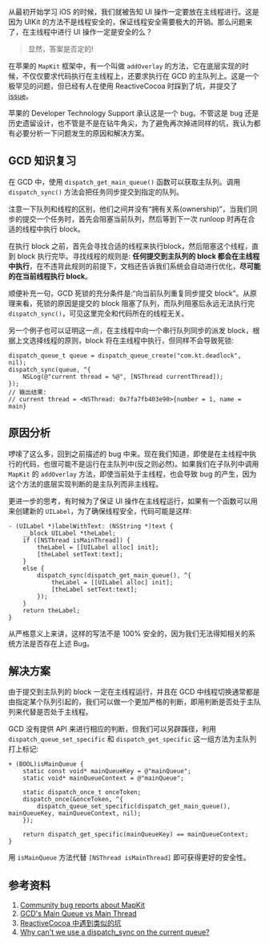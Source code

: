 从最初开始学习 iOS 的时候，我们就被告知 UI 操作一定要放在主线程进行。这是因为 UIKit 的方法不是线程安全的，保证线程安全需要极大的开销。那么问题来了，在主线程中进行 UI 操作一定是安全的么？

> 显然，答案是否定的!

在苹果的 `MapKit` 框架中，有一个叫做 `addOverlay` 的方法，它在底层实现的时候，不仅仅要求代码执行在主线程上，还要求执行在 GCD 的主队列上。这是一个极罕见的问题，但已经有人在使用 ReactiveCocoa 时踩到了坑，并提交了 [issue](https://github.com/ReactiveCocoa/ReactiveCocoa/issues/2635#issuecomment-170215083)。

苹果的 Developer Technology Support 承认这是一个 bug。不管这是 bug 还是历史遗留设计，也不管是不是在钻牛角尖，为了避免再次掉进同样的坑，我认为都有必要分析一下问题发生的原因和解决方案。

## GCD 知识复习

在 GCD 中，使用 `dispatch_get_main_queue()` 函数可以获取主队列。调用 `dispatch_sync()` 方法会把任务同步提交到指定的队列。

注意一下队列和线程的区别，他们之间并没有“拥有关系(ownership)”，当我们同步的提交一个任务时，首先会阻塞当前队列，然后等到下一次 runloop 时再在合适的线程中执行 block。

在执行 block 之前，首先会寻找合适的线程来执行block，然后阻塞这个线程，直到 block 执行完毕。寻找线程的规则是: **任何提交到主队列的 block 都会在主线程中执行**，在不违背此规则的前提下，文档还告诉我们系统会自动进行优化，**尽可能的在当前线程执行 block**。

顺便补充一句，GCD 死锁的充分条件是:“向当前队列重复同步提交 block”。从原理来看，死锁的原因是提交的 block 阻塞了队列，而队列阻塞后永远无法执行完 `dispatch_sync()`，可见这里完全和代码所在的线程无关。

另一个例子也可以证明这一点，在主线程中向一个串行队列同步的派发 block，根据上文选择线程的原则，block 将在主线程中执行，但同样不会导致死锁:

```objc
dispatch_queue_t queue = dispatch_queue_create("com.kt.deadlock", nil);
dispatch_sync(queue, ^{
    NSLog(@"current thread = %@", [NSThread currentThread]);
});
// 输出结果:
// current thread = <NSThread: 0x7fa7fb403e90>{number = 1, name = main} 
```

## 原因分析

啰嗦了这么多，回到之前描述的 bug 中来。现在我们知道，即使是在主线程中执行的代码，也很可能不是运行在主队列中(反之则必然)。如果我们在子队列中调用  `MapKit` 的 `addOverlay` 方法，即使当前处于主线程，也会导致 bug 的产生，因为这个方法的底层实现判断的是主队列而非主线程。

更进一步的思考，有时候为了保证 UI 操作在主线程运行，如果有一个函数可以用来创建新的 `UILabel`，为了确保线程安全，代码可能是这样:

```objc
- (UILabel *)labelWithText: (NSString *)text {
    __block UILabel *theLabel;
    if ([NSThread isMainThread]) {
        theLabel = [[UILabel alloc] init];
        [theLabel setText:text];
    }
    else {
        dispatch_sync(dispatch_get_main_queue(), ^{
            theLabel = [[UILabel alloc] init];
            [theLabel setText:text];
        });
    }
    return theLabel;
}
```

从严格意义上来讲，这样的写法不是 100% 安全的，因为我们无法得知相关的系统方法是否存在上述 Bug。

## 解决方案

由于提交到主队列的 block 一定在主线程运行，并且在 GCD 中线程切换通常都是由指定某个队列引起的，我们可以做一个更加严格的判断，即用判断是否处于主队列来代替是否处于主线程。

GCD 没有提供 API 来进行相应的判断，但我们可以另辟蹊径，利用 `dispatch_queue_set_specific` 和 `dispatch_get_specific` 这一组方法为主队列打上标记:

```objc
+ (BOOL)isMainQueue {
    static const void* mainQueueKey = @"mainQueue";
    static void* mainQueueContext = @"mainQueue";
    
    static dispatch_once_t onceToken;
    dispatch_once(&onceToken, ^{
        dispatch_queue_set_specific(dispatch_get_main_queue(), mainQueueKey, mainQueueContext, nil);
    });
    
    return dispatch_get_specific(mainQueueKey) == mainQueueContext;
}
```

用 `isMainQueue` 方法代替 `[NSThread isMainThread]` 即可获得更好的安全性。

## 参考资料

1. [Community bug reports about MapKit](http://www.openradar.me/24025596)
2. [GCD's Main Queue vs Main Thread](http://blog.benjamin-encz.de/post/main-queue-vs-main-thread/)
3. [ReactiveCocoa 中遇到类似的坑](https://github.com/ReactiveCocoa/ReactiveCocoa/issues/2635#issuecomment-170215083)
4. [Why can't we use a dispatch_sync on the current queue?](http://stackoverflow.com/questions/10984732/why-cant-we-use-a-dispatch-sync-on-the-current-queue)